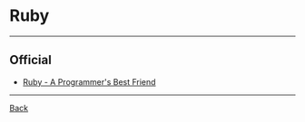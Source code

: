 # Ruby

---

## Official

- [Ruby - A Programmer's Best Friend](https://www.ruby-lang.org/en/)

---

[Back](./../Program.md)
